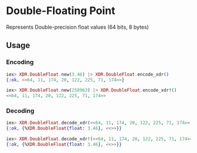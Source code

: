 # Double-Floating Point

Represents Double-precision float values (64 bits, 8 bytes)
## Usage

### Encoding

```elixir 
iex> XDR.DoubleFloat.new(3.46) |> XDR.DoubleFloat.encode_xdr()
{:ok, <<64, 11, 174, 20, 122, 225, 71, 174>>}

iex> XDR.DoubleFloat.new(258963) |> XDR.DoubleFloat.encode_xdr!()
<<64, 11, 174, 20, 122, 225, 71, 174>>
```

### Decoding

```elixir
iex> XDR.DoubleFloat.decode_xdr(<<64, 11, 174, 20, 122, 225, 71, 174>>)
{:ok, {%XDR.DoubleFloat{float: 3.46}, <<>>}}

iex> XDR.DoubleFloat.decode_xdr!(<<64, 11, 174, 20, 122, 225, 71, 174>>)
{:ok, {%XDR.DoubleFloat{float: 3.46}, <<>>}}
```